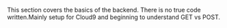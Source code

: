This section covers the basics of the backend. There is no true code written.Mainly setup for Cloud9 and beginning to understand GET vs POST.